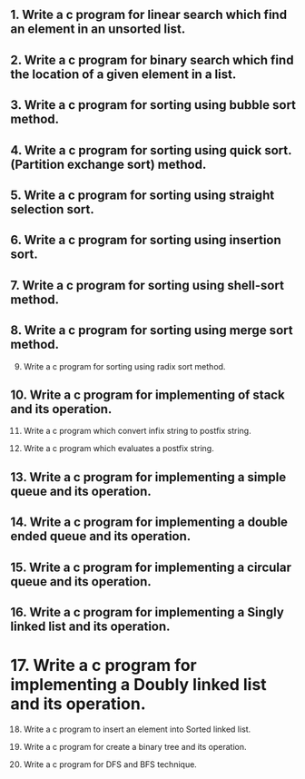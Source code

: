 ## 1. Write a c program for linear search which find an element in an unsorted list.

## 2. Write a c program for binary search which find the location of a given element in a list.

## 3. Write a c program for sorting using bubble sort method.

## 4. Write a c program for sorting using quick sort. (Partition exchange sort) method.

## 5. Write a c program for sorting using straight selection sort.

## 6. Write a c program for sorting using insertion sort.

## 7. Write a c program for sorting using shell-sort method.

## 8. Write a c program for sorting using merge sort method.

9. Write a c program for sorting using radix sort method.

## 10. Write a c program for implementing of stack and its operation.

11. Write a c program which convert infix string to postfix string.

12. Write a c program which evaluates a postfix string.

## 13. Write a c program for implementing a simple queue and its operation.

## 14. Write a c program for implementing a double ended queue and its operation.

## 15. Write a c program for implementing a circular queue and its operation.

## 16. Write a c program for implementing a Singly linked list and its operation.

# 17. Write a c program for implementing a Doubly linked list and its operation.

18. Write a c program to insert an element into Sorted linked list.

19. Write a c program for create a binary tree and its operation.

20. Write a c program for DFS and BFS technique.
